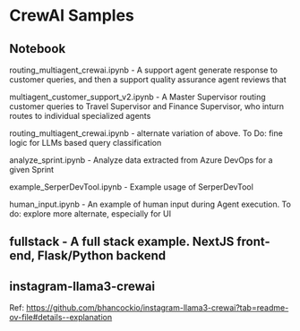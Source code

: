 # CrewAI Samples

## Notebook

routing_multiagent_crewai.ipynb - A support agent generate response to customer queries, and then a support quality assurance agent reviews that

multiagent_customer_support_v2.ipynb - A Master Supervisor routing customer queries to Travel Supervisor and Finance Supervisor, who inturn routes to individual specialized agents
 
routing_multiagent_crewai.ipynb - alternate variation of above. To Do: fine logic for LLMs based query classification

analyze_sprint.ipynb - Analyze data extracted from Azure DevOps for a given Sprint

example_SerperDevTool.ipynb - Example usage of SerperDevTool

human_input.ipynb -  An example of human input during Agent execution. To do: explore more alternate, especially for UI



## fullstack - A full stack example. NextJS front-end, Flask/Python backend


## instagram-llama3-crewai
Ref: https://github.com/bhancockio/instagram-llama3-crewai?tab=readme-ov-file#details--explanation

